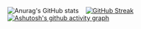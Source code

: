 ![Anurag's GitHub stats](https://github-readme-stats.vercel.app/api?username=NouXXXX&show_icons=true&theme=tokyonight)&nbsp; &nbsp;
[![GitHub Streak](https://github-readme-streak-stats.herokuapp.com/?user=NouXXXX&theme=dark)](https://git.io/streak-stats)   
[![Ashutosh's github activity graph](https://activity-graph.herokuapp.com/graph?username=NouXXXX&theme=xcode)](https://github.com/NouXXXX/github-readme-activity-graph)
